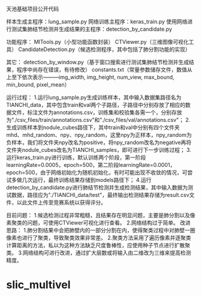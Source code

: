 天池基础项目公开代码

样本生成主程序：lung_sample.py
网络训练主程序：keras_train.py
使用网络进行测试集肺结节检测并生成结果的主程序：detection_by_candidate.py

功能程序：
MITools.py（小型功能函数封装）
CTViewer.py（三维图像可视化工具）
CandidateDetection.py（候选检测程序，其中包括了肺分割功能的实现）

其它：
detection_by_window.py（基于窗口搜索进行测试集肺结节检测并生成结果，程序中尚存在错误，有待修改）
constants.txt（常量参数储存文件，数值从上至下依次表示———img_width, img_height, num_view, max_bound, min_bound, pixel_mean）

运行过程：
1.运行lung_sample.py生成训练样本，其中输入数据集路径名为TIANCHI_data，其中包含train和val两个子路径，子路径中分别存放了相应的数据文件，标注文件为annotations.csv，训练集和校验集各需一个，分别存放为"./csv_files/train/annotations.csv"和"./csv_files/val/annotations.csv"；
2.生成训练样本到nodule_cubes路径下，其中train和val中分别有四个文件夹mhd、mhd_random、npy、npy_random，这里npy为正样本，npy_random为负样本，我们将文件夹npy改名为positive，将npy_random改名为negative再将文件夹nodule_cubes改名为TIANCHI_samples，即可进行下一步训练过程；
3.运行keras_train.py进行训练，默认训练两个阶段，第一阶段learningRate=0.0005，epoch=500，第二阶段learningRate=0.0001，epoch=500，由于网络初始化为随机初始化，有时可能出现不收敛的情况，可尝试多做几次运行，最终训练结果存储到models路径下；
4.运行detection_by_candidate.py进行肺结节检测并生成检测结果，其中输入数据为测试数据，路径应为"./TIANCHI_data/test"，最终输出检测结果存储为result.csv文件，以此文件上传至竞赛系统以获得评分。

目前问题：
1.候选检测过程非常粗糙，且结果存在明显问题，主要是肺分割以及像素聚类的问题，可使用CTViewer可视化进行查看。
2.网络结构过于简单。
改进思路：
1.肺分割结果中会把肺壁内的一部分分割在内，使得聚类过程中对肺壁一圈像素也进行了聚类，导致聚类效果非常差。
2.聚类方法采用了遍历像素并逐聚类计算距离的方法，私以为这种方法缺乏尺度鲁棒性，应使用种子节点进行扩散聚类。
3.网络结构可进行改进，通过扩大层数或将输入由二维改为三维来提高检测精度。
# slic_multivel
